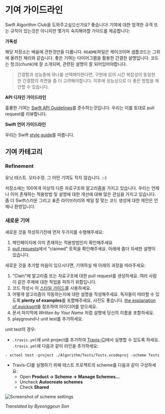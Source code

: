 # 기여 가이드라인

Swift Algorithm Club을 도와주고싶으신가요? 좋습니다! 기여에 대한 엄격한 규격 또는 규칙이 있는것은 아니지만 몇가지 숙지해야할 가이드를 제공합니다:

**가독성**

해당 저장소는 배움에 관한것만들 다룹니다. `README`파일은 케이크이며 샘플코드는 그위에 올려진 체리와 같습니다. 좋은 기여는 다이어그램을 활용한 간결한 설명입니다. 코드는 청크(chunk)에 잘 소개되며, 관련된 설명이 잘 되어있어야합니다.

> 간결함과 성능중에 하나를 선택해야한다면, 구현에 있어 시간 복잡성이 동일한 한 간결함의 측면을 좀 더 고려해야합니다. 이후에 성능상으로 더 좋은 방법을 제안할 수 있습니다.

**API 디자인 가이드라인**

훌륭한 기여는 [Swift API Guidelines](https://swift.org/documentation/api-design-guidelines/)를 준수하는것입니다. 우리는 이를 토대로 pull request를 리뷰합니다.

**Swift 언어 가이드라인**

우리는 Swift [style guide](https://github.com/raywenderlich/swift-style-guide)를 따릅니다.

## 기여 카테고리

### Refinement

유닛 테스트. 오타수정. 그 어떤 기여도 작지 않습니다. :-)

저장소에는 100여개 이상의 다른 자료구조와 알고리즘을 가지고 있습니다. 우리는 언제나 이미 존재하는 적용방법 및 설명에 대한 개선에 대해 많은 관심을 가지고 있습니다. 좀 더 Swift스러운 그리고 표준 라이브러리와 제일 잘 맞는 코드 생성에 대한 제안은 언제나 환영입니다.

### 새로운 기여

새로운 것을 작성하기전에 먼저 두가지를 수행해주세요:

1. 메인페이지에 이미 존재하는 적용방법인지 확인해주세요
2. [pull requests](https://github.com/raywenderlich/swift-algorithm-club/pulls)에서 "claimed" 토픽을 확인해주세요. 아래에 좀더 자세한 설명이 있습니다.

새로운 것을 추가할 마음이 있으시다면, 기여하실 때 아래의 과정을 따라주세요:

1. "Clain"에 알고리즘 또는 자료구조에 대한 pull request를 생성하세요. 여러 사람이 같은 주제에 대한 작업을 피하기 위함입니다.
2. 코드 작성시 이 [스타일 가이드](https://github.com/raywenderlich/swift-style-guide)를 사용하세요.
3. 어떻게 알고리즘이 작동하는지에 대한 설명을 작성해주세요. 독자들이 따라할 수 있도록 **plenty of examples**를 포함해주세요. 사진도 좋습니다. [the explanation of quicksort](../Quicksort/)를 참조하여 아이디어를 얻으세요.
4. 문서 마지막에 *Written by Your Name* 처럼 설명에 당신의 이름을 포함하세요.
5. playground나 unit test를 추가하세요.

unit test의 경우:

- `.travis.yml`에 unit project를 추가하여 [Travis-CI](https://travis-ci.org/raywenderlich/swift-algorithm-club)에서 실행할 수 있도록 하세요. `.travis.yml`에 다음과 같이 라인을 추가하세요:

```
- xctool test -project ./Algorithm/Tests/Tests.xcodeproj -scheme Tests
```

- Travis-CI를 실행하기 위해 테스트 프로젝트의 scheme를 다음과 같이 구성하세요:
    - Open **Product -> Scheme -> Manage Schemes...**
    - Uncheck **Autocreate schemes**
    - Check **Shared**

![Screenshot of scheme settings](../Images/scheme-settings-for-travis.png)


*Translated by Byeonggeun Son*
